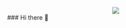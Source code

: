 <div id="header" align="center">
  <img src="https://media.giphy.com/media/bcKmIWkUMCjVm/giphy.gif"  />
</div>
### Hi there 👋

<!--
**Porming/Porming** is a ✨ _special_ ✨ repository because its `README.md` (this file) appears on your GitHub profile.

Here are some ideas to get you started:

- 🔭 I’m currently working on ...
- 🌱 I’m currently learning ...
- 👯 I’m looking to collaborate on ...
- 🤔 I’m looking for help with ...
- 💬 Ask me about ...
- 📫 How to reach me: ...
- 😄 Pronouns: ...
- ⚡ Fun fact: ...
-->
